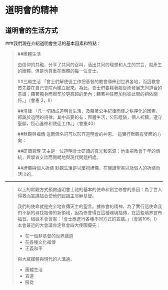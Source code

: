 道明會的精神
=========
道明會的生活方式
-------
###我們現在介紹道明會生活的基本因素和特點：
>##團體生活
>
>由信仰的共融、分享了共同的召叫，活出共同的理想和人生的宗旨，就產生的團體。但是也尊重在團體的每一位會士。
>
>##三願生活
「會士們解使徒工作把基督的教會傳佈到世界各地，而這教會首先要在自己會院內建立起來。為此，會士們要藉著服從而發展志同道合的意識；藉著獨身而團契於更高超的愛內；藉著神貧而加強彼此間的相依關係。」（會憲 3，II）
>
>##清律
「凡一切組成道明會生活，及藉著公手紀律而使之秩序化的因素，都屬於道明的規律。其中首要的有：團體生活，公形禮儀，個人祈禱，遵守聖願，恆心進修和使徒工作。」（會憲40）
>
>##默觀與福傳
>這兩個名詞可以形容道明會的神恩。 這實行默觀有雙面的方向：
>
>##研讀真理
>天主是一位道明會士研讀的真光和來源；他重視教會千年的傳統，與學者交談而開朗地與現代問題相處。
>
>##禮儀與個人祈禱
>默觀生活是以慶祝禮儀，在閱讀聖書以及個人的祈禱而活出的。
>
-----------------------------------------------------------------------
>以上的默觀方式預備道明會士祂的基本的使命和創立修會的原因：為了世人得救而宣講福音使他們認識主耶穌基督。
>
>我們的使命就是完全地宣傳天主的聖言。據修會的精神，為了實行這使命我們不斷的尋找福傳的新領域，因為修會得在這種環境福傳，在這些境界宣布福音。根據本會會憲：「會士應進行各種不同方式的宣講。」（會憲106，I）本會最近的大會議肯定修會四大使圖優先：
>
>+ 在一個非基督的世界講道
>+ 在各種文化福傳
>+ 正義和平
>
>與大眾媒體與現代的人溝通。
>
>+ 團體生活
>+ 宣道
>+ 服從
